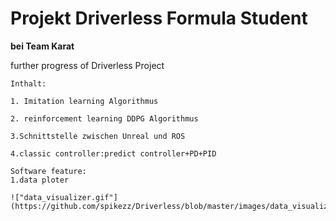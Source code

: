 Projekt Driverless Formula Student
====  
**bei Team Karat**

further progress of Driverless Project

    Inthalt:
    
    1. Imitation learning Algorithmus
    
    2. reinforcement learning DDPG Algorithmus

    3.Schnittstelle zwischen Unreal und ROS
  
    4.classic controller:predict controller+PD+PID
    
    Software feature:
    1.data ploter
    
    !["data_visualizer.gif"](https://github.com/spikezz/Driverless/blob/master/images/data_visualizer.gif)

    


